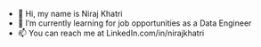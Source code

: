 - 👋 Hi, my name is Niraj Khatri
- 🌱 I’m currently learning for job opportunities as a Data Engineer
- 📫 You can reach me at LinkedIn.com/in/nirajkhatri

<!---
Niraj-Khatri/Niraj-Khatri is a ✨ special ✨ repository because its `README.md` (this file) appears on your GitHub profile.
You can click the Preview link to take a look at your changes.
--->
